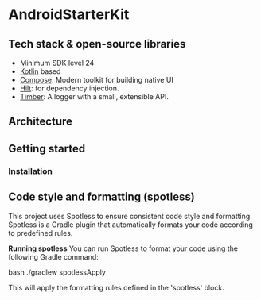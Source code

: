 # AndroidStarterKit

## Tech stack & open-source libraries
- Minimum SDK level 24
- [Kotlin](https://kotlinlang.org/) based
- [Compose](https://developer.android.com/jetpack/compose): Modern toolkit for building native UI
- [Hilt](https://dagger.dev/hilt/): for dependency injection.
- [Timber](https://github.com/JakeWharton/timber): A logger with a small, extensible API.

## Architecture

## Getting started

### Installation

## Code style and formatting (spotless)
This project uses Spotless to ensure consistent code style and formatting. Spotless is a Gradle plugin that automatically formats your code according to predefined rules.

**Running spotless**
You can run Spotless to format your code using the following Gradle command:

bash ./gradlew spotlessApply

This will apply the formatting rules defined in the 'spotless' block.